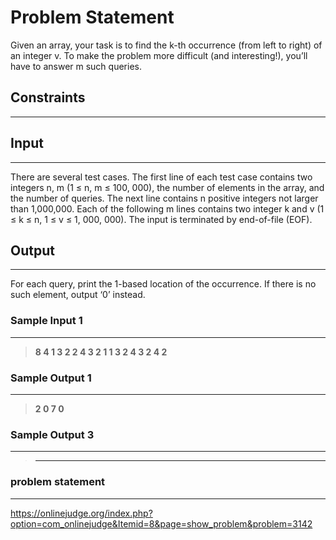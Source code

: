 
# Problem Statement
Given an array, your task is to find the k-th occurrence (from left to right) of an integer v. To make
the problem more difficult (and interesting!), you’ll have to answer m such queries.

## Constraints
---


## Input
----
There are several test cases. The first line of each test case contains two integers n, m (1 ≤ n, m ≤
100, 000), the number of elements in the array, and the number of queries. The next line contains n
positive integers not larger than 1,000,000. Each of the following m lines contains two integer k and v
(1 ≤ k ≤ n, 1 ≤ v ≤ 1, 000, 000). The input is terminated by end-of-file (EOF).

## Output
---
For each query, print the 1-based location of the occurrence. If there is no such element, output ‘0’
instead.


### Sample Input 1
----
> **8 4
1 3 2 2 4 3 2 1
1 3
2 4
3 2
4 2**

### Sample Output  1
----
> **2
0
7
0**

### Sample Output  3
----
> ** **

### problem statement
---
https://onlinejudge.org/index.php?option=com_onlinejudge&Itemid=8&page=show_problem&problem=3142